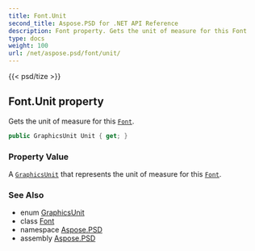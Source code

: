 ```yaml
---
title: Font.Unit
second_title: Aspose.PSD for .NET API Reference
description: Font property. Gets the unit of measure for this Font
type: docs
weight: 100
url: /net/aspose.psd/font/unit/
---
```

{{< psd/tize >}}
## Font.Unit property

Gets the unit of measure for this [`Font`](../).

```csharp
public GraphicsUnit Unit { get; }
```

### Property Value

A [`GraphicsUnit`](../../graphicsunit/) that represents the unit of measure for this [`Font`](../).

### See Also

* enum [GraphicsUnit](../../graphicsunit/)
* class [Font](../)
* namespace [Aspose.PSD](../../../aspose.psd/)
* assembly [Aspose.PSD](../../../)


